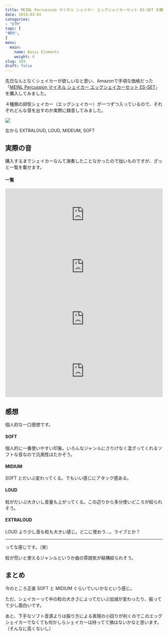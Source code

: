 ```yaml
---
title: MEINL Percussion マイネル シェイカー エッグシェイカーセット ES-SET を購入&レビュー
date: 2019-03-03
categories:
- "DTM"
tags: [
"機材",
]
menu:
  main:
    name: Basic Elements
    weight: 4
slug: 369
draft: false
---
```



先日なんとなくシェイカーが欲しいなと思い、Amazonで手頃な価格だった「[MEINL Percussion マイネル シェイカー エッグシェイカーセット ES-SET](https://amzn.to/2TqUA4U)」を購入してみました。

４種類の卵型シェイカー（エッグシェイカー）が一つずつ入っているので、それぞれどんな音を出すのか実際に録音してみました。

![](https://lh3.googleusercontent.com/nRei2JpPEV_nWCr5EeS_A2259DB4qYVK13NE8RL0zgcl1RfUQiSSvwM4quWUVZjpHvhe2s9sTx_ftVAmUPNd2R7BaPgUNMK2V_rjQNoNNzTacKzslWvQN8NBP-x5qtKOxSmGm1Oj6Vb9HAiTGRoyeooH3ogxp_QLPHOVif4potPMUTr1GJWBXW14PnN3FXb1CxTCVOTP3aU21w60hAJSop8PkVvSTH5PMAUpCaHatM9g-PRZcWJxfKvLG2G1kZEO9VyUABhwik2AoUFSQCmqfknnTJUBQqb0aiqQuwdyynRwn3TGazL9ld6lTkRh10liiLrB1Ih6qOjgZ9qUlEOT3-EtOvSX_vDP9stZJxFgIa11Xb8h5rUUxoD0n3jFLQUFrJjhjvQRLpmCE0SjTvN8PGOyOEdMSYhF1Tm634Q9iHla37SnF89IxcfV48UY0bbQx-P1bJbfnCif2NBq42MfZOyDzPaH5K5hhMZSeks0DzClw4LsXBalB2nbHsmDLKTmG2xSuOR6Qv730MjfOyVzLfVbFwEDF_wDoX_RuTKr0mjDtWTP8ra-lLzYoqEY5zEOYmnFW_L1t5blBkl77Y3tONqi2XN8blDvC4g1qWVB6_QY8KRp9lwxydkx1qbnZ3yjvZeUYp-gu7l6Y-X9HxJc50Ql85fstIU=w440-h330-no)

左から EXTRALOUD, LOUD, MIDEUM, SOFT　

## 実際の音

購入するまでシェイカーなんて演奏したことなかったので拙いものですが、ざっと一覧を載せます。

#### 一覧

<iframe width="100%" height="166" scrolling="no" frameborder="no" allow="autoplay" src="https://w.soundcloud.com/player/?url=https%3A//api.soundcloud.com/tracks/584140602%3Fsecret_token%3Ds-GYzcN&amp;color=%23b4c451&amp;auto_play=false&amp;hide_related=false&amp;show_comments=true&amp;show_user=true&amp;show_reposts=false&amp;show_teaser=true"></iframe>
<iframe width="100%" height="166" scrolling="no" frameborder="no" allow="autoplay" src="https://w.soundcloud.com/player/?url=https%3A//api.soundcloud.com/tracks/584140617%3Fsecret_token%3Ds-WfX7v&amp;color=%23b4c451&amp;auto_play=false&amp;hide_related=false&amp;show_comments=true&amp;show_user=true&amp;show_reposts=false&amp;show_teaser=true"></iframe>
<iframe width="100%" height="166" scrolling="no" frameborder="no" allow="autoplay" src="https://w.soundcloud.com/player/?url=https%3A//api.soundcloud.com/tracks/584140641%3Fsecret_token%3Ds-P2P8Q&amp;color=%23b4c451&amp;auto_play=false&amp;hide_related=false&amp;show_comments=true&amp;show_user=true&amp;show_reposts=false&amp;show_teaser=true"></iframe>
<iframe width="100%" height="166" scrolling="no" frameborder="no" allow="autoplay" src="https://w.soundcloud.com/player/?url=https%3A//api.soundcloud.com/tracks/584140647%3Fsecret_token%3Ds-9COPs&amp;color=%23b4c451&amp;auto_play=false&amp;hide_related=false&amp;show_comments=true&amp;show_user=true&amp;show_reposts=false&amp;show_teaser=true"></iframe>

## 感想

個人的な一口感想です。

#### SOFT

個人的に一番使いやすい印象。いろんなジャンルにさりげなく混ざってくれるソフトな音なので汎用性はたかそう。

#### MIDIUM

SOFT とだいぶ変わってくる。でもいい感じにアタック感ある。

#### LOUD

粒がだいぶ大きいし音量も上がってくる。この辺りから多分使いどころが絞られそう。

#### EXTRALOUD

LOUD より少し音も粒も大きい感じ。どこに使おう…。ライブとか？

___

ってな感じです。（笑）  

粒が荒いと使えるジャンルというか曲の雰囲気が結構絞られそう。

## まとめ

今のところ正直 SOFT と MIDIUM ぐらいでいいかなという感じ。  

ただ、シェイカーって中の粒の大きさによってだいぶ加減が変わったり、振ってて少し面白いです。

あと、下手なソフト音源よりは振り方による表現の小回りが利くのでこのエッグシェイカーでなくても何かしらシェイカーは持ってて損はないかなと思います。（そんなに高くないし）